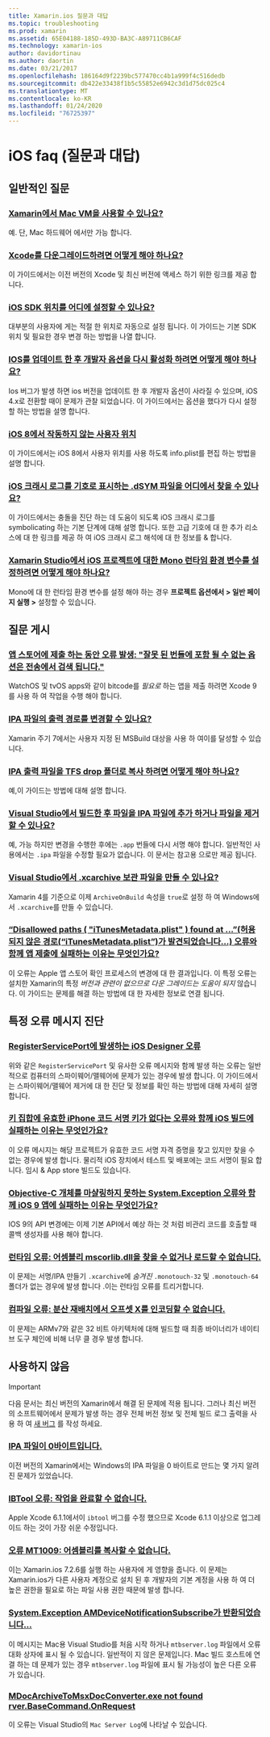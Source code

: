 ```yaml
---
title: Xamarin.ios 질문과 대답
ms.topic: troubleshooting
ms.prod: xamarin
ms.assetid: 65E04188-185D-493D-BA3C-A89711CB6CAF
ms.technology: xamarin-ios
author: davidortinau
ms.author: daortin
ms.date: 03/21/2017
ms.openlocfilehash: 186164d9f2239bc577470cc4b1a999f4c516dedb
ms.sourcegitcommit: db422e33438f1b5c55852e6942c3d1d75dc025c4
ms.translationtype: MT
ms.contentlocale: ko-KR
ms.lasthandoff: 01/24/2020
ms.locfileid: "76725397"
---
```

# <a name="ios-frequently-asked-questions"></a>iOS faq (질문과 대답)

## <a name="general-questions"></a>일반적인 질문

### <a name="can-i-use-a-mac-vm-with-xamarinmac-vmmd"></a>[Xamarin에서 Mac VM을 사용할 수 있나요?](mac-vm.md)
예. 단, Mac 하드웨어 에서만 가능 합니다.

### <a name="how-can-i-downgrade-xcodedowngrade-xcodemd"></a>[Xcode를 다운그레이드하려면 어떻게 해야 하나요?](downgrade-xcode.md)
이 가이드에서는 이전 버전의 Xcode 및 최신 버전에 액세스 하기 위한 링크를 제공 합니다.

### <a name="where-can-i-set-my-ios-sdk-locationsios-sdkmd"></a>[iOS SDK 위치를 어디에 설정할 수 있나요?](ios-sdk.md)
대부분의 사용자에 게는 적절 한 위치로 자동으로 설정 됩니다. 이 가이드는 기본 SDK 위치 및 필요한 경우 변경 하는 방법을 나열 합니다.

### <a name="how-can-i-reenable-developer-options-after-updating-iosupdate-developer-optionsmd"></a>[IOS를 업데이트 한 후 개발자 옵션을 다시 활성화 하려면 어떻게 해야 하나요?](update-developer-options.md)
Ios 버그가 발생 하면 ios 버전을 업데이트 한 후 개발자 옵션이 사라질 수 있으며, iOS 4.x로 전환할 때이 문제가 관찰 되었습니다. 이 가이드에서는 옵션을 했다가 다시 설정할 하는 방법을 설명 합니다.

### <a name="user-location-not-working-in-ios-8ios8-user-locationmd"></a>[iOS 8에서 작동하지 않는 사용자 위치](ios8-user-location.md)
이 가이드에서는 iOS 8에서 사용자 위치를 사용 하도록 info.plist를 편집 하는 방법을 설명 합니다.

### <a name="where-can-i-find-the-dsym-file-to-symbolicate-ios-crash-logssymbolicate-ios-crashmd"></a>[iOS 크래시 로그를 기호로 표시하는 .dSYM 파일을 어디에서 찾을 수 있나요?](symbolicate-ios-crash.md)
이 가이드에서는 충돌을 진단 하는 데 도움이 되도록 iOS 크래시 로그를 symbolicating 하는 기본 단계에 대해 설명 합니다. 또한 고급 기호에 대 한 추가 리소스에 대 한 링크를 제공 하 여 iOS 크래시 로그 해석에 대 한 정보를 & 합니다.

### <a name="how-do-i-set-mono-runtime-environment-variables-for-ios-projects-in-xamarin-studioxs-mono-runtimemd"></a>[Xamarin Studio에서 iOS 프로젝트에 대한 Mono 런타임 환경 변수를 설정하려면 어떻게 해야 하나요?](xs-mono-runtime.md)
Mono에 대 한 런타임 환경 변수를 설정 해야 하는 경우 **프로젝트 옵션에서 > 일반 페이지 실행 >** 설정할 수 있습니다.

## <a name="publishing-questions"></a>질문 게시

### <a name="error-when-submitting-to-app-store-invalid-bundle---options-not-allowed-to-be-embedded-in-bitcode-are-detected-in-the-submissioninvalid-bundle-bitcodemd"></a>[앱 스토어에 제출 하는 동안 오류 발생: "잘못 된 번들에 포함 될 수 없는 옵션은 전송에서 검색 됩니다."](invalid-bundle-bitcode.md)

WatchOS 및 tvOS apps와 같이 bitcode를 _필요로_ 하는 앱을 제출 하려면 Xcode 9를 사용 하 여 작업을 수행 해야 합니다.

### <a name="can-i-change-the-output-path-of-the-ipa-fileipa-output-pathmd"></a>[IPA 파일의 출력 경로를 변경할 수 있나요?](ipa-output-path.md)
Xamarin 주기 7에서는 사용자 지정 된 MSBuild 대상을 사용 하 여이를 달성할 수 있습니다.

### <a name="how-can-i-copy-ipa-output-files-to-the-tfs-drop-folderipa-tfsmd"></a>[IPA 출력 파일을 TFS drop 폴더로 복사 하려면 어떻게 해야 하나요?](ipa-tfs.md)
예,이 가이드는 방법에 대해 설명 합니다.

### <a name="can-i-add-files-to-or-remove-files-from-an-ipa-file-after-building-it-in-visual-studiomodify-ipamd"></a>[Visual Studio에서 빌드한 후 파일을 IPA 파일에 추가 하거나 파일을 제거할 수 있나요?](modify-ipa.md)
예, 가능 하지만 변경을 수행한 후에는 `.app` 번들에 다시 서명 해야 합니다. 일반적인 사용에서는 `.ipa` 파일을 수정할 필요가 없습니다. 이 문서는 참고용 으로만 제공 됩니다.

### <a name="is-it-possible-to-create-a-xcarchive-archive-from-visual-studiocreate-xcarchivemd"></a>[Visual Studio에서 .xcarchive 보관 파일을 만들 수 있나요?](create-xcarchive.md)
Xamarin 4를 기준으로 이제 `ArchiveOnBuild` 속성을 `true`로 설정 하 여 Windows에서 `.xcarchive`를 만들 수 있습니다.

### <a name="why-does-my-app-submission-fail-with-disallowed-paths--itunesmetadataplist--found-at--itunesmetadata-disallowed-pathsmd"></a>[“Disallowed paths ( "iTunesMetadata.plist" ) found at ...”(허용되지 않은 경로(“iTunesMetadata.plist”)가 발견되었습니다...) 오류와 함께 앱 제출에 실패하는 이유는 무엇인가요?](itunesmetadata-disallowed-paths.md)
이 오류는 Apple 앱 스토어 확인 프로세스의 변경에 대 한 결과입니다. 이 특정 오류는 설치한 Xamarin의 특정 _버전과 관련이 없으므로 다운 그레이드는 도움이_ _되지_ 않습니다. 이 가이드는 문제를 해결 하는 방법에 대 한 자세한 정보로 연결 됩니다.

## <a name="diagnosing-specific-error-messages"></a>특정 오류 메시지 진단

### <a name="ios-designer-error-with-registerserviceporterror-registerserviceportmd"></a>[RegisterServicePort에 발생하는 iOS Designer 오류](error-registerserviceport.md)
위와 같은 `RegisterServicePort` 및 유사한 오류 메시지와 함께 발생 하는 오류는 일반적으로 컴퓨터의 스파이웨어/맬웨어에 문제가 있는 경우에 발생 합니다. 이 가이드에서는 스파이웨어/맬웨어 제거에 대 한 진단 및 정보를 확인 하는 방법에 대해 자세히 설명 합니다.

### <a name="why-does-my-ios-build-fail-with-no-valid-iphone-code-signing-keys-found-in-keychainno-codesigning-keysmd"></a>[키 집합에 유효한 iPhone 코드 서명 키가 없다는 오류와 함께 iOS 빌드에 실패하는 이유는 무엇인가요?](no-codesigning-keys.md)
이 오류 메시지는 해당 프로젝트가 유효한 코드 서명 자격 증명을 찾고 있지만 찾을 수 없는 경우에 발생 합니다. 물리적 iOS 장치에서 테스트 및 배포에는 코드 서명이 필요 합니다. 임시 & App store 빌드도 있습니다.

### <a name="why-does-my-ios-9-app-fail-with-systemexception-failed-to-marshal-the-objective-c-objectexception-marshal-obj-cmd"></a>[Objective-C 개체를 마샬링하지 못하는 System.Exception 오류와 함께 iOS 9 앱에 실패하는 이유는 무엇인가요?](exception-marshal-obj-c.md)
IOS 9의 API 변경에는 이제 기본 API에서 예상 하는 것 처럼 비관리 코드를 호출할 때 콜백 생성자를 사용 해야 합니다.

### <a name="runtime-error-the-assembly-mscorlibdll-was-not-found-or-could-not-be-loadederror-mscorlib-not-foundmd"></a>[런타임 오류: 어셈블리 mscorlib.dll을 찾을 수 없거나 로드할 수 없습니다.](error-mscorlib-not-found.md)
이 문제는 서명/IPA 만들기 `.xcarchive`에 *숨겨진* `.monotouch-32` 및 `.monotouch-64` 폴더가 없는 경우에 발생 합니다 .이는 런타임 오류를 트리거합니다.

### <a name="compile-error-can-not-encode-offset-x-in-resulting-scattered-relocationerror-encode-offset-scattered-relocationmd"></a>[컴파일 오류: 분산 재배치에서 오프셋 X를 인코딩할 수 없습니다.](error-encode-offset-scattered-relocation.md)
이 문제는 ARMv7와 같은 32 비트 아키텍처에 대해 빌드할 때 최종 바이너리가 네이티브 도구 체인에 비해 너무 클 경우 발생 합니다.

## <a name="deprecated"></a>사용하지 않음

> [!IMPORTANT]
> 다음 문서는 최신 버전의 Xamarin에서 해결 된 문제에 적용 됩니다. 그러나 최신 버전의 소프트웨어에서 문제가 발생 하는 경우 전체 버전 정보 및 전체 빌드 로그 출력을 사용 하 여 [새 버그](~/cross-platform/troubleshooting/questions/howto-file-bug.md) 를 작성 하세요.

### <a name="ipa-file-is-0-bytesipa-zero-bytesmd"></a>[IPA 파일이 0바이트입니다.](ipa-zero-bytes.md)
이전 버전의 Xamarin에서는 Windows의 IPA 파일을 0 바이트로 만드는 몇 가지 알려진 문제가 있었습니다.

### <a name="ibtool-error-the-operation-couldnt-be-completederror-ibtoolmd"></a>[IBTool 오류: 작업을 완료할 수 없습니다.](error-ibtool.md)
Apple Xcode 6.1.1에서이 `ibtool` 버그를 수정 했으므로 Xcode 6.1.1 이상으로 업그레이드 하는 것이 가장 쉬운 수정입니다.

### <a name="error-mt1009-could-not-copy-the-assemblyerror-mt1009md"></a>[오류 MT1009: 어셈블리를 복사할 수 없습니다.](error-mt1009.md)
이는 Xamarin.ios 7.2.6를 실행 하는 사용자에 게 영향을 줍니다. 이 문제는 Xamarin.ios가 다른 사용자 계정으로 설치 된 후 개발자의 기본 계정을 사용 하 여 더 높은 권한을 필요로 하는 파일 사용 권한 때문에 발생 합니다.

### <a name="systemexception-amdevicenotificationsubscribe-returned-exception-amddevicenotificationsubscribemd"></a>[System.Exception AMDeviceNotificationSubscribe가 반환되었습니다...](exception-amddevicenotificationsubscribe.md)
이 메시지는 Mac용 Visual Studio를 처음 시작 하거나 `mtbserver.log` 파일에서 오류 대화 상자에 표시 될 수 있습니다. 일반적이 지 않은 문제입니다. Mac 빌드 호스트에 연결 하는 데 문제가 있는 경우 `mtbserver.log` 파일에 표시 될 가능성이 높은 다른 오류가 있습니다.

### <a name="mdocarchivetomsxdocconverterexe-not-found-rverbasecommandonrequestmdocarchivetomsxdocconverter-not-foundmd"></a>[MDocArchiveToMsxDocConverter.exe not found rver.BaseCommand.OnRequest](mdocarchivetomsxdocconverter-not-found.md)
이 오류는 Visual Studio의 `Mac Server Log`에 나타날 수 있습니다.
